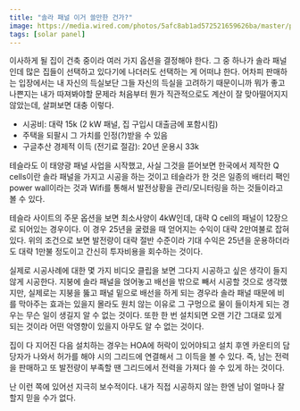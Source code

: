 ```yaml
---
title: "솔라 패널 이거 쓸만한 건가?"
image: https://media.wired.com/photos/5afc8ab1ad572521659626ba/master/pass/Nissan_Energy_Solar.jpg
tags: [solar panel]
---
```


이사하게 될 집이 건축 중이라 여러 가지 옵션을 결정해야 한다. 그 중 하나가 솔라 패널인데 많은 집들이 선택하고 있다기에 나더러도 선택하는 게 어떠냐 한다. 어차피 판매하는 입장에서는 내 자신의 득실보단 그들 자신의 득실을 고려하기 때문이니까 뭐가 좋고 나쁜지는 내가 따져봐야할 문제라 처음부터 뭔가 직관적으로도 계산이 잘 맞아떨어지지 않았는데, 살펴보면 대충 이렇다.

- 시공비: 대략 15k (2 kW 패널, 집 구입시 대출금에 포함시킴)
- 주택을 되팔시 그 가치를 인정(?)받을 수 있음
- 구글추산 경제적 이득 (전기료 절감): 20년 운용시 33k

테슬라도 이 태양광 패널 사업을 시작했고, 사실 그것을 뜯어보면 한국에서 제작한 Q cells이란 솔라 패널을 가지고 시공을 하는 것이고 테슬라가 한 것은 일종의 배터리 팩인 power wall이라는 것과 Wifi를 통해서 발전상황을 관리/모니터링을 하는 것들이라고 볼 수 있다. 

테슬라 사이트의 주문 옵션을 보면 최소사양이 4kW인데, 대략 Q cell의 패널이 12장으로 되어있는 경우이다. 이 경우 25년을 굴렸을 때 얻어지는 수익이 대략 2만여불로 잡혀있다. 위의 조건으로 보면 발전량이 대략 절반 수준이라 기대 수익은 25년을 운용하더라도 대략 1만불 정도이고 간신히 투자비용을 회수하는 것이다. 

실제로 시공사례에 대한 몇 가지 비디오 클립을 보면 그다지 시공하고 싶은 생각이 들지 않게 시공한다. 지붕에 솔라 패널을 얹어놓고 배선을 밖으로 빼서 시공할 것으로 생각했지만, 실제로는 지붕을 뚫고 패널 밑으로 배선을 하게 되는 경우라 솔라 패널 때문에 비를 막아주는 효과는 있을지 몰라도 원치 않는 이유로 그 구멍으로 물이 들이차게 되는 경우는 무슨 일이 생길지 알 수 없는 것이다. 또한 한 번 설치되면 오랜 기간 그대로 있게 되는 것이라 어떤 악영향이 있을지 아무도 알 수 없는 것이다. 

집이 다 지어진 다음 설치하는 경우는 HOA에 허락이 있어야되고 설치 후엔 카운티의 담당자가 나와서 허가를 해야 시의 그리드에 연결해서 그 이득을 볼 수 있다. 즉, 남는 전력을 판매하고 또 발전량이 부족할 땐 그리드에서 전력을 가져다 쓸 수 있게 하는 것이다.

난 이런 쪽에 있어선 지극히 보수적이다. 내가 직접 시공하지 않는 한엔 남이 얼마나 잘 할지 믿을 수가 없다.